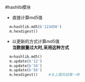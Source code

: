 #hashlib模块
* 直接计算md5值
```python
  m=hashlib.md5(b'123456')
  m.hexdigest()
```
* 以更新的方式计算md5值   
**当数据量过大时,采用这种方式**
```python
  m=hashlib.md5()
  m.update(b'12')
  m.update(b'34')
  m.update(b'56')
  m.hexdigest()     #与上面的结果一样
```
